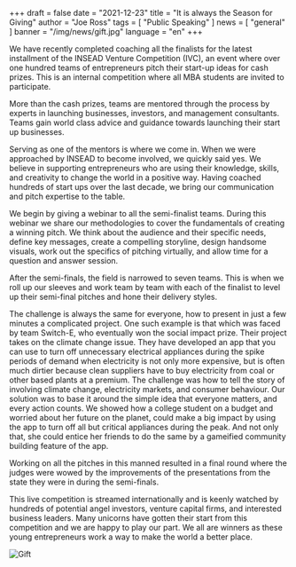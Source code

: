 +++
draft = false
date = "2021-12-23"
title = "It is always the Season for Giving"
author = "Joe Ross"
tags = [ "Public Speaking" ]
news = [ "general" ]
banner = "/img/news/gift.jpg"
language = "en"
+++

We have recently completed coaching all the finalists for the latest installment of the INSEAD Venture Competition (IVC), an event where over one hundred teams of entrepreneurs pitch their start-up ideas for cash prizes. This is an internal competition where all MBA students are invited to participate.
 
More than the cash prizes, teams are mentored through the process by experts in launching businesses, investors, and management consultants. Teams gain world class advice and guidance towards launching their start up businesses.
 
Serving as one of the mentors is where we come in. When we were approached by INSEAD to become involved, we quickly said yes. We believe in supporting entrepreneurs who are using their knowledge, skills, and creativity to change the world in a positive way. Having coached hundreds of start ups over the last decade, we bring our communication and pitch expertise to the table.
 
We begin by giving a webinar to all the semi-finalist teams. During this webinar we share our methodologies to cover the fundamentals of creating a winning pitch. We think about the audience and their specific needs, define key messages, create a compelling storyline, design handsome visuals, work out the specifics of pitching virtually, and allow time for a question and answer session. 
 
After the semi-finals, the field is narrowed to seven teams. This is when we roll up our sleeves and work team by team  with each of the finalist to level up their semi-final pitches and hone their delivery styles. 

The challenge is always the same for everyone, how to present in just a few minutes a complicated project. One such example is that which was faced by team Switch-E, who eventually won the social impact prize. Their project takes on the climate change issue. They have developed an app that you can use to turn off unnecessary electrical appliances during the spike periods of demand when electricity is not only more expensive, but is often much dirtier because clean suppliers have to buy electricity from coal or other based plants at a premium. The challenge was how to tell the story of involving climate change, electricity markets, and consumer behaviour. Our solution was to base it around the simple idea that everyone matters, and every action counts. We showed how a college student on a budget and worried about her future on the planet, could make a big impact by using the app to turn off all but critical appliances during the peak. And not only that, she could entice her friends to do the same by a gameified community building feature of the app. 
 
Working on all the pitches in this manned resulted in a final round where the judges were wowed by the improvements of the presentations from the state they were in during the semi-finals. 
 
This live competition is streamed internationally and is keenly watched by hundreds of potential angel investors, venture capital firms, and interested business leaders. Many unicorns have gotten their start from this competition and we are happy to play our part. We all are winners as these young entrepreneurs work a way to make the world a better place. 

![Gift](/img/news/gift.jpg)